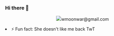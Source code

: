 ### Hi there 👋
<p align="center">
  <img src="https://github.com/Waheed0408/Waheed0408/blob/main/toit.gif%22%3E
</p>

- 🔭 I’m currently working on implementing a smartwatch using Arduino.
- 🌱 I’m currently learning CSS/HTML and Django
- 💬 Ask me about Basic Python Coding 
- 📫 How to reach me: wmoonwar@gmail.com
- ⚡ Fun fact: She doesn't like me back TwT

<!--
**Waheed0408/Waheed0408** is a ✨ _special_ ✨ repository because its `README.md` (this file) appears on your GitHub profile.

Here are some ideas to get you started:

- 🔭 I’m currently working on ...
- 🌱 I’m currently learning ...
- 👯 I’m looking to collaborate on ...
- 🤔 I’m looking for help with ...
- 💬 Ask me about ...
- 📫 How to reach me: ...
- 😄 Pronouns: ...
- ⚡ Fun fact: ...
-->
